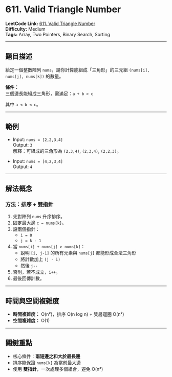 # 611. Valid Triangle Number

**LeetCode Link:** [611. Valid Triangle Number](https://leetcode.com/problems/valid-triangle-number/)  
**Difficulty:** Medium  
**Tags:** Array, Two Pointers, Binary Search, Sorting

---

## 題目描述
給定一個整數陣列 `nums`，請你計算能組成「三角形」的三元組 `(nums[i], nums[j], nums[k])` 的數量。

**條件：**  
三個邊長能組成三角形，需滿足：`a + b > c`

其中 `a ≤ b ≤ c`。

---

## 範例
- Input: `nums = [2,2,3,4]`  
  Output: `3`  
  解釋：可組成的三角形為 `(2,3,4)`, `(2,3,4)`, `(2,2,3)`。

- Input: `nums = [4,2,3,4]`  
  Output: `4`

---

## 解法概念

### 方法：排序 + 雙指針
1. 先對陣列 `nums` 升序排序。  
2. 固定最大邊 `c = nums[k]`。  
3. 設兩個指針：
   - `i = 0`
   - `j = k - 1`
4. 當 `nums[i] + nums[j] > nums[k]`：
   - 說明 `[i, j-1]` 的所有元素與 `nums[j]` 都能形成合法三角形  
   - 將計數加上 `(j - i)`  
   - 然後 `j--`  
5. 否則，若不成立，`i++`。  
6. 最後回傳計數。

---

## 時間與空間複雜度
- **時間複雜度：** O(n²)，排序 O(n log n) + 雙層迴圈 O(n²)  
- **空間複雜度：** O(1)

---

## 關鍵重點
- 核心條件：**兩短邊之和大於最長邊**  
- 排序能保證 `nums[k]` 為當前最大邊  
- 使用 **雙指針**，一次處理多個組合，避免 O(n³)